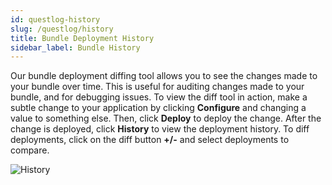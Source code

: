 ```yaml
---
id: questlog-history
slug: /questlog/history
title: Bundle Deployment History
sidebar_label: Bundle History
---
```


Our bundle deployment diffing tool allows you to see the changes made to your bundle over time. This is useful for auditing changes made to your bundle, and for debugging issues. To view the diff tool in action, make a subtle change to your application by clicking **Configure** and changing a value to something else. Then, click **Deploy** to deploy the change. After the change is deployed, click **History** to view the deployment history. To diff deployments, click on the diff button **+/-** and select deployments to compare.

![History](./historydiff.gif)
